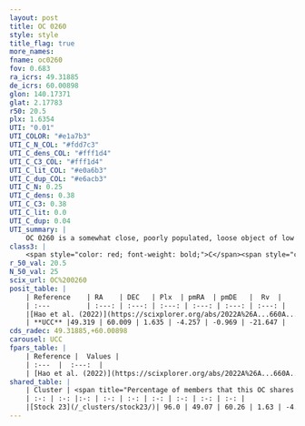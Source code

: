 ```yaml
---
layout: post
title: OC 0260
style: style
title_flag: true
more_names: 
fname: oc0260
fov: 0.683
ra_icrs: 49.31885
de_icrs: 60.00898
glon: 140.17371
glat: 2.17783
r50: 20.5
plx: 1.6354
UTI: "0.01"
UTI_COLOR: "#e1a7b3"
UTI_C_N_COL: "#fdd7c3"
UTI_C_dens_COL: "#fff1d4"
UTI_C_C3_COL: "#fff1d4"
UTI_C_lit_COL: "#e0a6b3"
UTI_C_dup_COL: "#e6acb3"
UTI_C_N: 0.25
UTI_C_dens: 0.38
UTI_C_C3: 0.38
UTI_C_lit: 0.0
UTI_C_dup: 0.04
UTI_summary: |
    OC 0260 is a somewhat close, poorly populated, loose object of low C3 quality. It was recently reported in the literature.<br><br><span style="color: #99180f; font-weight: bold;">Warning: </span>This is very likely a duplicate object, which shares a large percentage of members with at least one previously reported entry.
class3: |
    <span style="color: red; font-weight: bold;">C</span><span style="color: #FFC300; font-weight: bold;">B</span>
r_50_val: 20.5
N_50_val: 25
scix_url: OC%200260
posit_table: |
    | Reference    | RA    | DEC   | Plx  | pmRA  | pmDE   |  Rv  |
    | :---         | :---: | :---: | :---: | :---: | :---: | :---: |
    |[Hao et al. (2022)](https://scixplorer.org/abs/2022A%26A...660A...4H) | 49.214 | 60.041 | 1.649 | -4.128 | -0.991 | -16.004 |
    | **UCC** |49.319 | 60.009 | 1.635 | -4.257 | -0.969 | -21.647 | 
cds_radec: 49.31885,+60.00898
carousel: UCC
fpars_table: |
    | Reference |  Values |
    | :---  |  :---:  |
    | [Hao et al. (2022)](https://scixplorer.org/abs/2022A%26A...660A...4H) | `AG=2.48, age=7.6, Z=0.024` |
shared_table: |
    | Cluster | <span title="Percentage of members that this OC shares with the ones listed">%</span>   | RA   | DEC   | Plx   | pmRA  | pmDE  | Rv | UTI |
    | :-: | :-: |:-: | :-: | :-: | :-: | :-: | :-: | :-: |
    |[Stock 23](/_clusters/stock23/)| 96.0 | 49.07 | 60.26 | 1.63 | -4.32 | -1.0 | -21.92 |0.9 |
---
```

